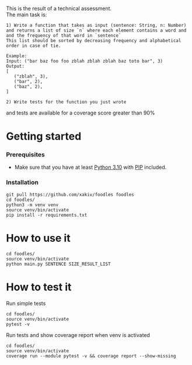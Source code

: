 
This is the result of a technical assessment.  
The main task is:  
```
1) Write a function that takes as input (sentence: String, n: Number)
and returns a list of size `n` where each element contains a word and and the frequency of that word in `sentence`
This list should be sorted by decreasing frequency and alphabetical order in case of tie.

Example:
Input: ("bar baz foo foo zblah zblah zblah baz toto bar", 3)
Output:
[
   ("zblah", 3),
   ("bar", 2),
   ("baz", 2),
]

2) Write tests for the function you just wrote
```
and tests are available for a coverage score greater than 90%  

# Getting started  

### Prerequisites

- Make sure that you have at least [Python 3.10](https://www.python.org/downloads/) with [PIP](https://pip.pypa.io/en/stable/) included.

### Installation

```commandline
git pull https://github.com/xakiv/foodles foodles
cd foodles/
python3 -m venv venv
source venv/bin/activate
pip install -r requirements.txt
```

# How to use it

```commandline
cd foodles/
source venv/bin/activate
python main.py SENTENCE SIZE_RESULT_LIST
```


# How to test it  
Run simple tests
```commandline
cd foodles/
source venv/bin/activate
pytest -v
```

Run tests and show coverage report when venv is activated
```commandline
cd foodles/
source venv/bin/activate
coverage run --module pytest -v && coverage report --show-missing
```